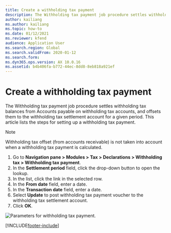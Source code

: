 ```yaml
---
title: Create a withholding tax payment
description: The Withholding tax payment job procedure settles withholding tax balances from Accounts payable on withholding tax accounts, and offsets them for a given period.
author: kailiang
ms.author: kailiang
ms.topic: how-to
ms.date: 01/12/2021
ms.reviewer: kfend
audience: Application User
ms.search.region: Global
ms.search.validFrom: 2020-01-12
ms.search.form: 
ms.dyn365.ops.version: AX 10.0.16
ms.assetid: b4b406fa-b772-44ec-8dd8-8eb818a921ef
---
```


# Create a withholding tax payment

The Withholding tax payment job procedure settles withholding tax balances from Accounts payable on withholding tax accounts, and offsets them to the withholding tax settlement account for a given period. This article lists the steps for setting up a withholding tax payment.

> [!NOTE] 
> Withholding tax offset (from accounts receivable) is not taken into account when a withholding tax payment is calculated.

1. Go to **Navigation pane > Modules > Tax > Declarations > Withholding tax > Withholding tax payment**.
2. In the **Settlement period** field, click the drop-down button to open the lookup.
3. In the list, click the link in the selected row.
4. In the **From date** field, enter a date.
5. In the **Transaction date** field, enter a date.
6. Select **Update** to post withholding tax payment voucher to the withholding tax settlement account.
7. Click **OK**.

![Parameters for withholding tax payment.](media/withholding-tax-payment.png)


[!INCLUDE[footer-include](../../includes/footer-banner.md)]
